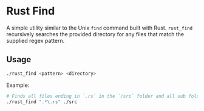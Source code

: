 # Rust Find

A simple utility similar to the Unix `find` command built with Rust. `rust_find` recursively searches the provided directory for any files that match the supplied regex pattern.

## Usage

```bash
./rust_find <pattern> <directory>
```

Example:

```bash
# Finds all files ending in `.rs` in the `/src` folder and all sub folders.
./rust_find ".*\.rs" ./src
```
